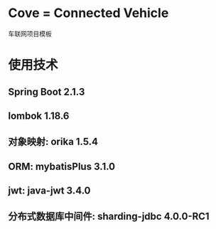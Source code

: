# Cove = Connected Vehicle
车联网项目模板

# 使用技术
## Spring Boot 2.1.3
## lombok 1.18.6
## 对象映射: orika 1.5.4
## ORM: mybatisPlus 3.1.0
## jwt: java-jwt 3.4.0
## 分布式数据库中间件: sharding-jdbc 4.0.0-RC1

